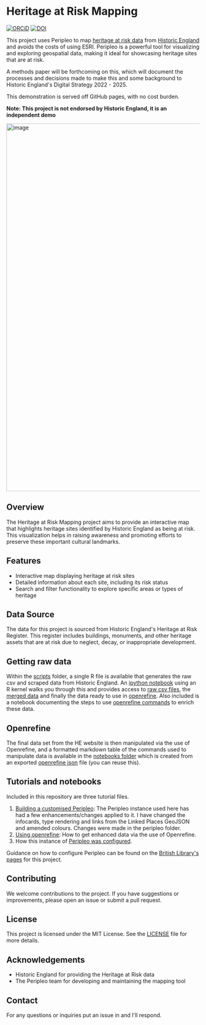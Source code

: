 # Heritage at Risk Mapping

[![ORCiD](https://img.shields.io/badge/ORCiD-0000--0002--0246--2335-green.svg)](http://orcid.org/0000-0002-0246-2335) [![DOI](https://zenodo.org/badge/914311737.svg)](https://doi.org/10.5281/zenodo.14772487)


This project uses Peripleo to map [heritage at risk data](https://historicengland.org.uk/advice/heritage-at-risk/) from [Historic England](https://historicengland.org.uk) and avoids the costs of using ESRI. Peripleo is a powerful tool for visualizing and exploring geospatial data, making it ideal for showcasing heritage sites that are at risk.

A methods paper will be forthcoming on this, which will document the processes and decisions made to make this and some background to Historic England's Digital Strategy 2022 - 2025.

This demonstration is served off GitHub pages, with no cost burden. 

**Note: This project is not endorsed by Historic England, it is an independent demo**

<img width="959" alt="image" src="https://github.com/user-attachments/assets/bf334ad5-cdde-49ed-b0a3-424d8be6ba6e" />

## Overview

The Heritage at Risk Mapping project aims to provide an interactive map that highlights heritage sites identified by Historic England as being at risk. This visualization helps in raising awareness and promoting efforts to preserve these important cultural landmarks.

## Features

- Interactive map displaying heritage at risk sites
- Detailed information about each site, including its risk status
- Search and filter functionality to explore specific areas or types of heritage

## Data Source

The data for this project is sourced from Historic England's Heritage at Risk Register. This register includes buildings, monuments, and other heritage assets that are at risk due to neglect, decay, or inappropriate development.

## Getting raw data

Within the [scripts](/scripts) folder, a single R file is available that generates the raw csv and scraped data from Historic England. An [ipython notebook](/notebooks/harPeripleo.ipynb) using an R kernel walks you through this and provides access to [raw csv files](/notebooks/csv/), the [merged data](/notebooks/merged/) and finally the data ready to use in [openrefine](/notebooks/final/openrefineHAR.csv). Also included is a notebook documenting the steps to use [openrefine commands](/notebooks/openrefine.ipynb) to enrich these data.

## Openrefine

The final data set from the HE website is then manipulated via the use of Openrefine, and a formatted markdown table of the commands used to manipulate data is available in the [notebooks folder](/notebooks/openrefine-commands.md) which is created from an exported [openrefine json](/notebooks/openrefine/json/openrefine-commands.json) file (you can reuse this).

## Tutorials and notebooks

Included in this repository are three tutorial files.

1. [Building a customised Peripleo](/tutorial/customising-peripleo.md):  The Peripleo instance used here has had a few enhancements/changes applied to it. I have changed the infocards, type rendering and links from the Linked Places GeoJSON and amended colours. Changes were made in the peripleo folder.
2. [Using openrefine](/tutorial/openrefine.md): How to get enhanced data via the use of Openrefine. 
3. How this instance of [Peripleo was configured](/notebooks/configurePeripleo.ipynb).

Guidance on how to configure Peripleo can be found on the [British Library's pages](https://github.com/britishlibrary/peripleo-lanc/) for this project.

## Contributing

We welcome contributions to the project. If you have suggestions or improvements, please open an issue or submit a pull request.

## License

This project is licensed under the MIT License. See the [LICENSE](LICENSE.md) file for more details.

## Acknowledgements

- Historic England for providing the Heritage at Risk data
- The Peripleo team for developing and maintaining the mapping tool

## Contact

For any questions or inquiries put an issue in and I'll respond.
